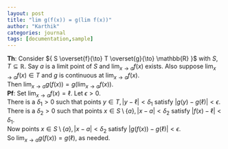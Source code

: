 ```yaml
---
layout: post
title: "lim g(f(x)) = g(lim f(x))"
author: "Karthik"
categories: journal
tags: [documentation,sample]
---
```


**Th**: Consider ${ S \overset{f}{\to} T \overset{g}{\to} \mathbb{R} }$ with ${ S,T \subseteq \mathbb{R} }.$ Say $a$ is a limit point of $S$ and ${ \lim _{x \to a } f(x) }$ exists. Also suppose ${ \lim _{x \to a} f(x) \in T }$ and $g$ is continuous at $\lim _{x \to a} f(x).$   
Then ${ \lim _{x \to a} g(f(x)) = g( \lim _{x \to a} f(x) ) }.$   
**Pf**: Set ${ \lim _{x \to a} f(x) = \ell }.$ Let ${ \epsilon \gt 0 }.$   
There is a ${ \delta _1 \gt 0 }$ such that points ${ y \in T, \vert y - \ell \vert \lt \delta _1 }$ satisfy ${ \vert g(y) - g(\ell) \vert \lt \epsilon. }$   
There is a ${\delta _2 \gt 0 }$ such that points ${ x \in S \setminus \lbrace a \rbrace, \vert x - a \vert \lt \delta _2 }$ satisfy ${ \vert f(x) - \ell \vert \lt \delta _1.}$   
Now points ${ x \in S \setminus \lbrace a \rbrace, \vert x - a \vert \lt \delta _2 }$ satisfy ${ \vert g(f(x)) - g(\ell) \vert \lt \epsilon }.$   
So ${ \lim _{x \to a} g(f(x)) = g(\ell) },$ as needed. 

